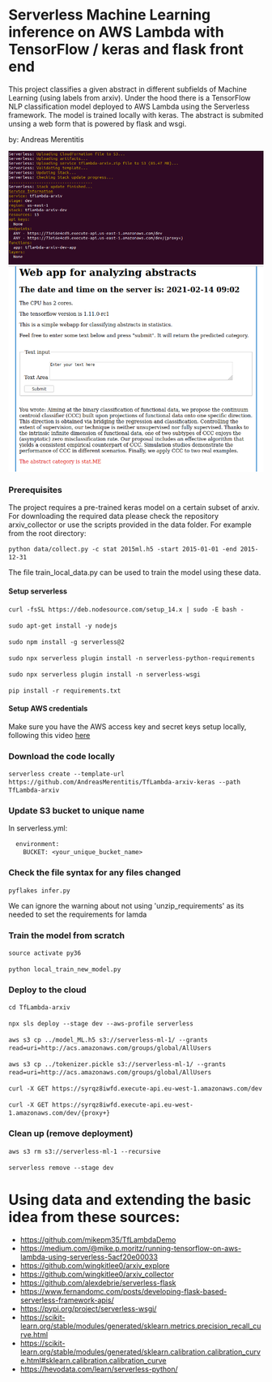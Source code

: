 # Serverless Machine Learning inference on AWS Lambda with TensorFlow / keras and flask front end

This project classifies a given abstract in different subfields of Machine Learning (using labels from arxiv). 
Under the hood there is a TensorFlow NLP classification model deployed to AWS Lambda using the Serverless framework.
The model is trained locally with keras. The abstract is submited unsing a web form that is powered by flask and
wsgi. 

by: Andreas Merentitis

![relative path 6](/deploy.png?raw=true "deploy.png")
![relative path 1](/infer.png?raw=true "infer.png")

### Prerequisites

The project requires a pre-trained keras model on a certain subset of arxiv. 
For downloading the required data please check the repository arxiv_collector
or use the scripts provided in the data folder. For example from the root 
directory:

```
python data/collect.py -c stat 2015ml.h5 -start 2015-01-01 -end 2015-12-31
```

The file train_local_data.py can be used to train the model using these data.


#### Setup serverless

```  
curl -fsSL https://deb.nodesource.com/setup_14.x | sudo -E bash -

sudo apt-get install -y nodejs

sudo npm install -g serverless@2

sudo npx serverless plugin install -n serverless-python-requirements

sudo npx serverless plugin install -n serverless-wsgi

pip install -r requirements.txt

```
#### Setup AWS credentials

Make sure you have the AWS access key and secret keys setup locally, following this video [here](https://www.youtube.com/watch?v=KngM5bfpttA)

### Download the code locally

```  
serverless create --template-url https://github.com/AndreasMerentitis/TfLambda-arxiv-keras --path TfLambda-arxiv
```

### Update S3 bucket to unique name
In serverless.yml:
```  
  environment:
    BUCKET: <your_unique_bucket_name> 
```

### Check the file syntax for any files changed 
```
pyflakes infer.py

```
We can ignore the warning about not using 'unzip_requirements' as its needed to set the requirements for lamda 

### Train the model from scratch

```
source activate py36

python local_train_new_model.py 

```


### Deploy to the cloud  


```
cd TfLambda-arxiv

npx sls deploy --stage dev --aws-profile serverless

aws s3 cp ../model_ML.h5 s3://serverless-ml-1/ --grants read=uri=http://acs.amazonaws.com/groups/global/AllUsers

aws s3 cp ../tokenizer.pickle s3://serverless-ml-1/ --grants read=uri=http://acs.amazonaws.com/groups/global/AllUsers

curl -X GET https://syrqz8iwfd.execute-api.eu-west-1.amazonaws.com/dev

curl -X GET https://syrqz8iwfd.execute-api.eu-west-1.amazonaws.com/dev/{proxy+}

```

### Clean up (remove deployment) 


```
aws s3 rm s3://serverless-ml-1 --recursive

serverless remove --stage dev 
```

# Using data and extending the basic idea from these sources:
* https://github.com/mikepm35/TfLambdaDemo
* https://medium.com/@mike.p.moritz/running-tensorflow-on-aws-lambda-using-serverless-5acf20e00033
* https://github.com/wingkitlee0/arxiv_explore
* https://github.com/wingkitlee0/arxiv_collector
* https://github.com/alexdebrie/serverless-flask
* https://www.fernandomc.com/posts/developing-flask-based-serverless-framework-apis/
* https://pypi.org/project/serverless-wsgi/
* https://scikit-learn.org/stable/modules/generated/sklearn.metrics.precision_recall_curve.html
* https://scikit-learn.org/stable/modules/generated/sklearn.calibration.calibration_curve.html#sklearn.calibration.calibration_curve
* https://hevodata.com/learn/serverless-python/









